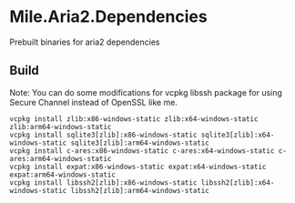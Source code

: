 ﻿# Mile.Aria2.Dependencies

Prebuilt binaries for aria2 dependencies

## Build

Note: You can do some modifications for vcpkg libssh package for using Secure
Channel instead of OpenSSL like me.

```
vcpkg install zlib:x86-windows-static zlib:x64-windows-static zlib:arm64-windows-static
vcpkg install sqlite3[zlib]:x86-windows-static sqlite3[zlib]:x64-windows-static sqlite3[zlib]:arm64-windows-static
vcpkg install c-ares:x86-windows-static c-ares:x64-windows-static c-ares:arm64-windows-static
vcpkg install expat:x86-windows-static expat:x64-windows-static expat:arm64-windows-static
vcpkg install libssh2[zlib]:x86-windows-static libssh2[zlib]:x64-windows-static libssh2[zlib]:arm64-windows-static
```
